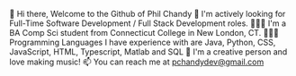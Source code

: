 👋 Hi there, Welcome to the Github of Phil Chandy 
🎯 I'm actively looking for Full-Time Software Development / Full Stack Development roles.
👩🏻‍🎓 I'm a BA Comp Sci student from Connecticut College in New London, CT.
👩🏻‍💻 Programming Languages I have experience with are Java, Python, CSS, JavaScript, HTML, Typescript, Matlab and SQL
🎨 I'm a creative person and love making music!
📫 You can reach me at pchandydev@gmail.com
<!--
**philchandy/philchandy** is a ✨ _special_ ✨ repository because its `README.md` (this file) appears on your GitHub profile.

Here are some ideas to get you started:

- 🔭 I’m currently working on ...
- 🌱 I’m currently learning ...
- 👯 I’m looking to collaborate on ...
- 🤔 I’m looking for help with ...
- 💬 Ask me about ...
- 📫 How to reach me: ...
- 😄 Pronouns: ...
- ⚡ Fun fact: ...
-->

